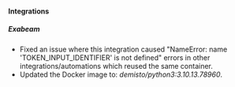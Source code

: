 
#### Integrations

##### Exabeam

- Fixed an issue where this integration caused "NameError: name 'TOKEN_INPUT_IDENTIFIER' is not defined" errors in other integrations/automations which reused the same container.
- Updated the Docker image to: *demisto/python3:3.10.13.78960*.
